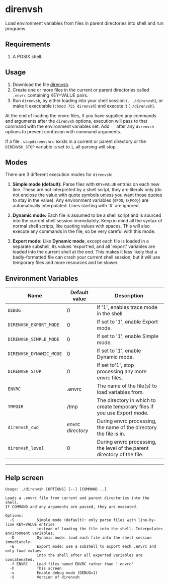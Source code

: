 # direnvsh
Load environment variables from files in parent directories into shell and run programs.

## Requirements
1. A POSIX shell.

## Usage

1. Download the file [direnvsh](./direnvsh).
2. Create one or more files in the current or parent directories called `.envrc` containing KEY=VALUE pairs.
3. Run `direnvsh`, by either loading into your shell session (`. ./direnvsh`), or make it executable (`chmod 755 direnvsh`) and execute it (`./direnvsh`).

At the end of loading the envrc files, if you have supplied any commands and arguments after the `direnvsh` options, execution will pass to that command with the environment variables set. Add `--` after any `direnvsh` options to prevent confusion with command arguments.

If a file `.stopdirenvshrc` exists in a current or parent directory or the `DIRENVSH_STOP` variable is set to `1`, all parsing will stop.

## Modes

There are 3 different execution modes for `direnvsh`:

1. **Simple mode (default):** Parse files with `KEY=VALUE` entries on each new line. These are not interpreted by a shell script, they are literals only (do not enclose the value with quote symbols unless you want those quotes to stay in the value). Any environment variables (`$FOO`, `${FOO}`) are automatically interpolated. Lines starting with '#' are ignored. 

2. **Dynamic mode:** Each file is assumed to be a shell script and is sourced into the current shell session immediately. Keep in mind all the syntax of normal shell scripts, like quoting values with spaces. This will also execute any commands in the file, so be very careful with this mode.

3. **Export mode:** Like **Dynamic mode**, except each file is loaded in a separate subshell, its values 'export'ed, and all 'export' variables are loaded into the current shell at the end. This makes it less likely that a badly-formatted file can crash your current shell session, but it will use temporary files and more resources and be slower.


## Environment Variables

| Name | Default value | Description |
| --- | --- | --- |
| `DEBUG` | 0 | If '1', enables trace mode in the shell |
| `DIRENVSH_EXPORT_MODE` | 0 | If set to '1', enable Export mode. |
| `DIRENVSH_SIMPLE_MODE` | 0 | If set to '1', enable Simple mode. |
| `DIRENVSH_DYNAMIC_MODE` | 0 | If set to '1', enable Dynamic mode. |
| `DIRENVSH_STOP` | 0 | If set to'1', stop processing any more envrc files. |
| `ENVRC` | .envrc | The name of the file(s) to load variables from. |
| `TMPDIR` | /tmp | The directory in which to create temporary files if you use Export mode. |
| `direnvsh_cwd` | *envrc directory* | During envrc processing, the name of the directory the file is in. |
| `direnvsh_level` | 0 | During envrc processing, the level of the parent directory of the file. |

<!-- vim: syntax=markdown
-->
---

## Help screen

    Usage: ./direnvsh [OPTIONS] [--] [COMMAND ..]
    
    Loads a .envrc file from current and parent directories into the shell.
    If COMMAND and any arguments are passed, they are executed.
    
    Options:
      -S          Simple mode (default): only parse files with line-by-line KEY=VALUE entries
                  instead of loading the file into the shell. Interpolates environment variables.
      -D          Dynamic mode: load each file into the shell session immediately.
      -E          Export mode: use a subshell to export each .envrc and only load values
                  into the shell after all exported variables are concatenated.
      -f ENVRC    Load files named ENVRC rather than '.envrc'
      -h          This screen
      -v          Enable debug mode (DEBUG=1)
      -V          Version of direnvsh
